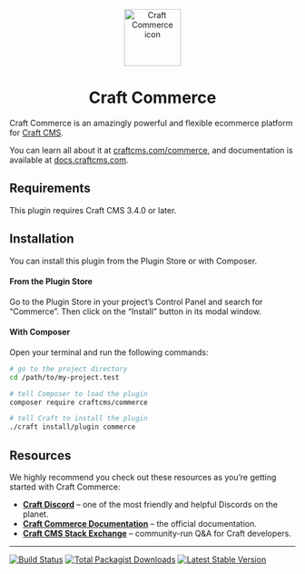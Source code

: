 <p align="center"><img src="./src/icon.svg" width="100" height="100" alt="Craft Commerce icon"></p>

<h1 align="center">Craft Commerce</h1>

Craft Commerce is an amazingly powerful and flexible ecommerce platform for [Craft CMS](https://craftcms.com).

You can learn all about it at [craftcms.com/commerce](https://craftcms.com/commerce), and documentation is available at [docs.craftcms.com](https://docs.craftcms.com/commerce/v3/).

## Requirements

This plugin requires Craft CMS 3.4.0 or later.

## Installation

You can install this plugin from the Plugin Store or with Composer.

#### From the Plugin Store

Go to the Plugin Store in your project’s Control Panel and search for “Commerce”. Then click on the “Install” button in its modal window.

#### With Composer

Open your terminal and run the following commands:

```bash
# go to the project directory
cd /path/to/my-project.test

# tell Composer to load the plugin
composer require craftcms/commerce

# tell Craft to install the plugin
./craft install/plugin commerce
```

## Resources

We highly recommend you check out these resources as you’re getting started with Craft Commerce:

- **[Craft Discord](https://craftcms.com/discord)** – one of the most friendly and helpful Discords on the planet.
- **[Craft Commerce Documentation](https://docs.craftcms.com/commerce/v3/)** – the official documentation.
- **[Craft CMS Stack Exchange](http://craftcms.stackexchange.com/)** – community-run Q&A for Craft developers.

---

<p>
<a href="https://travis-ci.com/craftcms/commerce"><img src="https://img.shields.io/travis/com/craftcms/commerce/feature/tests.svg?label=build" alt="Build Status"></a>
<a href="https://packagist.org/packages/craftcms/commerce"><img src="https://img.shields.io/packagist/dt/craftcms/commerce.svg?label=downloads" alt="Total Packagist Downloads"></a>
<a href="https://github.com/craftcms/commerce/releases"><img src="https://img.shields.io/github/tag/craftcms/commerce.svg?label=stable" alt="Latest Stable Version"></a>
</p>
